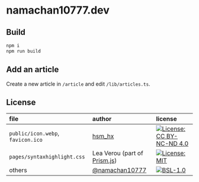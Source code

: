 # namachan10777.dev

## Build

```sh
npm i
npm run build
```

## Add an article

Create a new article in `/article` and edit `/lib/articles.ts`.

## License

|file|author|license|
|:---|:-----|:------|
|`public/icon.webp`, `favicon.ico`| [hsm_hx](https://github.com/hsm-hx) | [![License: CC BY-NC-ND 4.0](https://img.shields.io/badge/License-CC%20BY--NC--ND%204.0-lightgrey.svg)](https://creativecommons.org/licenses/by-nc-nd/4.0/) |
|`pages/syntaxhighlight.css`| Lea Verou (part of [Prism.js](https://github.com/PrismJS/prism/blob/master/themes/prism-dark.css)) |  [![License: MIT](https://img.shields.io/badge/License-MIT-yellow.svg)](https://opensource.org/licenses/MIT) |
|others|[@namachan10777](https://github.com/namachan10777)|[![BSL-1.0](https://img.shields.io/badge/License-BSL%201.0-blue.svg)](https://opensource.org/licenses/BSL-1.0) |
